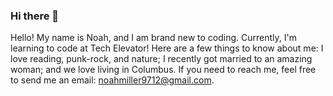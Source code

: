 ### Hi there 👋

<!--
**noahmiller9712/noahmiller9712** is a ✨ _special_ ✨ repository because its `README.md` (this file) appears on your GitHub profile.

Here are some ideas to get you started:

- 🔭 I’m currently working on ...
- 🌱 I’m currently learning ...
- 👯 I’m looking to collaborate on ...
- 🤔 I’m looking for help with ...
- 💬 Ask me about ...
- 📫 How to reach me: ...
- 😄 Pronouns: ...
- ⚡ Fun fact: ...
-->
Hello! My name is Noah, and I am brand new to coding.
Currently, I'm learning to code at Tech Elevator!
Here are a few things to know about me: I love reading, punk-rock, and nature; I recently got married to an amazing woman; and we love living in Columbus. 
If you need to reach me, feel free to send me an email: noahmiller9712@gmail.com.